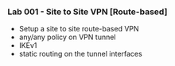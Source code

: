 ### Lab 001 - Site to Site VPN [Route-based]
* Setup a site to site route-based VPN
* any/any policy on VPN tunnel
* IKEv1
* static routing on the tunnel interfaces
